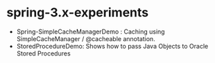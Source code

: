 spring-3.x-experiments
======================

* Spring-SimpleCacheManagerDemo : Caching using SimpleCacheManager / @cacheable annotation.
* StoredProcedureDemo: Shows how to pass Java Objects to Oracle Stored Procedures
